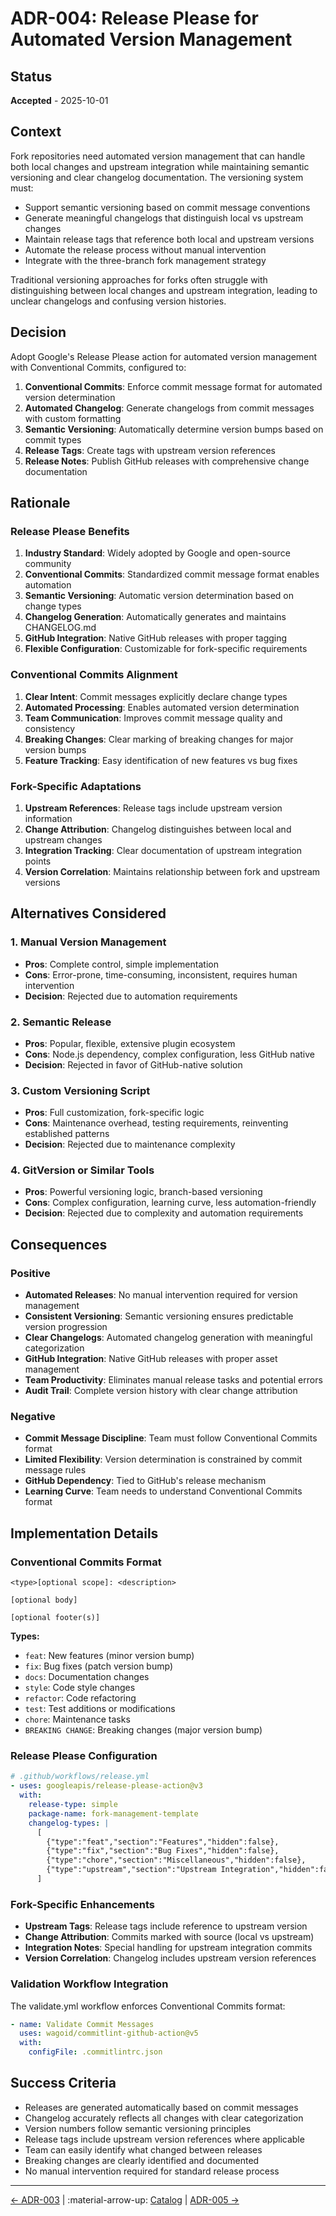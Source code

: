 # ADR-004: Release Please for Automated Version Management

## Status
**Accepted** - 2025-10-01

## Context
Fork repositories need automated version management that can handle both local changes and upstream integration while maintaining semantic versioning and clear changelog documentation. The versioning system must:

- Support semantic versioning based on commit message conventions
- Generate meaningful changelogs that distinguish local vs upstream changes
- Maintain release tags that reference both local and upstream versions
- Automate the release process without manual intervention
- Integrate with the three-branch fork management strategy

Traditional versioning approaches for forks often struggle with distinguishing between local changes and upstream integration, leading to unclear changelogs and confusing version histories.

## Decision
Adopt Google's Release Please action for automated version management with Conventional Commits, configured to:

1. **Conventional Commits**: Enforce commit message format for automated version determination
2. **Automated Changelog**: Generate changelogs from commit messages with custom formatting
3. **Semantic Versioning**: Automatically determine version bumps based on commit types
4. **Release Tags**: Create tags with upstream version references
5. **Release Notes**: Publish GitHub releases with comprehensive change documentation

## Rationale

### Release Please Benefits
1. **Industry Standard**: Widely adopted by Google and open-source community
2. **Conventional Commits**: Standardized commit message format enables automation
3. **Semantic Versioning**: Automatic version determination based on change types
4. **Changelog Generation**: Automatically generates and maintains CHANGELOG.md
5. **GitHub Integration**: Native GitHub releases with proper tagging
6. **Flexible Configuration**: Customizable for fork-specific requirements

### Conventional Commits Alignment
1. **Clear Intent**: Commit messages explicitly declare change types
2. **Automated Processing**: Enables automated version determination
3. **Team Communication**: Improves commit message quality and consistency
4. **Breaking Changes**: Clear marking of breaking changes for major version bumps
5. **Feature Tracking**: Easy identification of new features vs bug fixes

### Fork-Specific Adaptations
1. **Upstream References**: Release tags include upstream version information
2. **Change Attribution**: Changelog distinguishes between local and upstream changes
3. **Integration Tracking**: Clear documentation of upstream integration points
4. **Version Correlation**: Maintains relationship between fork and upstream versions

## Alternatives Considered

### 1. Manual Version Management
- **Pros**: Complete control, simple implementation
- **Cons**: Error-prone, time-consuming, inconsistent, requires human intervention
- **Decision**: Rejected due to automation requirements

### 2. Semantic Release
- **Pros**: Popular, flexible, extensive plugin ecosystem
- **Cons**: Node.js dependency, complex configuration, less GitHub native
- **Decision**: Rejected in favor of GitHub-native solution

### 3. Custom Versioning Script
- **Pros**: Full customization, fork-specific logic
- **Cons**: Maintenance overhead, testing requirements, reinventing established patterns
- **Decision**: Rejected due to maintenance complexity

### 4. GitVersion or Similar Tools
- **Pros**: Powerful versioning logic, branch-based versioning
- **Cons**: Complex configuration, learning curve, less automation-friendly
- **Decision**: Rejected due to complexity and automation requirements

## Consequences

### Positive
- **Automated Releases**: No manual intervention required for version management
- **Consistent Versioning**: Semantic versioning ensures predictable version progression
- **Clear Changelogs**: Automated changelog generation with meaningful categorization
- **GitHub Integration**: Native GitHub releases with proper asset management
- **Team Productivity**: Eliminates manual release tasks and potential errors
- **Audit Trail**: Complete version history with clear change attribution

### Negative
- **Commit Message Discipline**: Team must follow Conventional Commits format
- **Limited Flexibility**: Version determination is constrained by commit message rules
- **GitHub Dependency**: Tied to GitHub's release mechanism
- **Learning Curve**: Team needs to understand Conventional Commits format

## Implementation Details

### Conventional Commits Format
```
<type>[optional scope]: <description>

[optional body]

[optional footer(s)]
```

**Types:**
- `feat`: New features (minor version bump)
- `fix`: Bug fixes (patch version bump)
- `docs`: Documentation changes
- `style`: Code style changes
- `refactor`: Code refactoring
- `test`: Test additions or modifications
- `chore`: Maintenance tasks
- `BREAKING CHANGE`: Breaking changes (major version bump)

### Release Please Configuration
```yaml
# .github/workflows/release.yml
- uses: googleapis/release-please-action@v3
  with:
    release-type: simple
    package-name: fork-management-template
    changelog-types: |
      [
        {"type":"feat","section":"Features","hidden":false},
        {"type":"fix","section":"Bug Fixes","hidden":false},
        {"type":"chore","section":"Miscellaneous","hidden":false},
        {"type":"upstream","section":"Upstream Integration","hidden":false}
      ]
```

### Fork-Specific Enhancements
- **Upstream Tags**: Release tags include reference to upstream version
- **Change Attribution**: Commits marked with source (local vs upstream)
- **Integration Notes**: Special handling for upstream integration commits
- **Version Correlation**: Changelog includes upstream version references

### Validation Workflow Integration
The validate.yml workflow enforces Conventional Commits format:
```yaml
- name: Validate Commit Messages
  uses: wagoid/commitlint-github-action@v5
  with:
    configFile: .commitlintrc.json
```

## Success Criteria
- Releases are generated automatically based on commit messages
- Changelog accurately reflects all changes with clear categorization
- Version numbers follow semantic versioning principles
- Release tags include upstream version references where applicable
- Team can easily identify what changed between releases
- Breaking changes are clearly identified and documented
- No manual intervention required for standard release process
---

[← ADR-003](003-template-repository-pattern.md) | :material-arrow-up: [Catalog](index.md) | [ADR-005 →](005-conflict-management.md)
